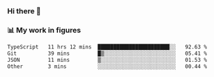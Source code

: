 ### Hi there 👋

### 📊 My work in figures

<!--START_SECTION:waka-->

```txt
TypeScript   11 hrs 12 mins  ███████████████████████░░   92.63 %
Git          39 mins         █▒░░░░░░░░░░░░░░░░░░░░░░░   05.41 %
JSON         11 mins         ▒░░░░░░░░░░░░░░░░░░░░░░░░   01.53 %
Other        3 mins          ░░░░░░░░░░░░░░░░░░░░░░░░░   00.44 %
```

<!--END_SECTION:waka-->
